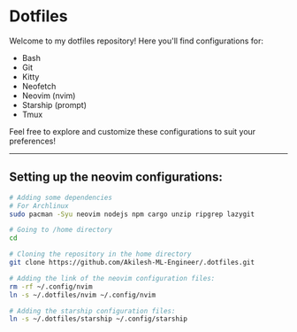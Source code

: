 # Dotfiles

Welcome to my dotfiles repository! Here you'll find configurations for:

- Bash
- Git
- Kitty
- Neofetch
- Neovim (nvim)
- Starship (prompt)
- Tmux

Feel free to explore and customize these configurations to suit your preferences!

---

## Setting up the neovim configurations:

```bash
# Adding some dependencies
# For Archlinux
sudo pacman -Syu neovim nodejs npm cargo unzip ripgrep lazygit

# Going to /home directory
cd

# Cloning the repository in the home directory
git clone https://github.com/Akilesh-ML-Engineer/.dotfiles.git

# Adding the link of the neovim configuration files:
rm -rf ~/.config/nvim
ln -s ~/.dotfiles/nvim ~/.config/nvim

# Adding the starship configuration files:
ln -s ~/.dotfiles/starship ~/.config/starship
```
